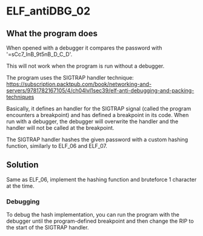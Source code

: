 # ELF_antiDBG_02

## What the program does

When opened with a debugger it compares the password with '=sCc7_InB_9t5nB_D_C_D'.

This will not work when the program is run without a debugger.

The program uses the SIGTRAP handler technique: https://subscription.packtpub.com/book/networking-and-servers/9781782167105/4/ch04lvl1sec39/elf-anti-debugging-and-packing-techniques

Basically, it defines an handler for the SIGTRAP signal (called the program encounters a breakpoint) and has defined a breakpoint in its code. When run with a debugger, the debugger will overwrite the handler and the handler will not be called at the breakpoint.

The SIGTRAP handler hashes the given password with a custom hashing function, similarly to ELF_06 and ELF_07.

## Solution

Same as ELF_06, implement the hashing function and bruteforce 1 character at the time.

### Debugging

To debug the hash implementation, you can run the program with the debugger until the program-defined breakpoint and then change the RIP to the start of the SIGTRAP handler.
